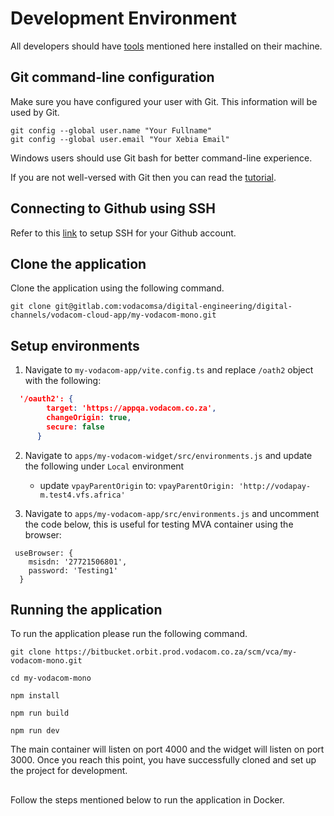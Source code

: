 # Development Environment

All developers should have [tools](./01-tools) mentioned here installed on their machine.

## Git command-line configuration

Make sure you have configured your user with Git. This information will be used by Git.

```
git config --global user.name "Your Fullname"
git config --global user.email "Your Xebia Email"
```

Windows users should use Git bash for better command-line experience.

If you are not well-versed with Git then you can read the [tutorial](https://github.com/shekhargulati/git-the-missing-tutorial).

## Connecting to Github using SSH

Refer to this [link](https://docs.github.com/en/free-pro-team@latest/github/authenticating-to-github/connecting-to-github-with-ssh) to setup SSH for your Github account.

## Clone the application

Clone the application using the following command.

```
git clone git@gitlab.com:vodacomsa/digital-engineering/digital-channels/vodacom-cloud-app/my-vodacom-mono.git
```

## Setup environments

1. Navigate to `my-vodacom-app/vite.config.ts` and replace `/oath2` object with the following:
   

```json
  '/oauth2': {
        target: 'https://appqa.vodacom.co.za',
        changeOrigin: true,
        secure: false
      }
```



2. Navigate to `apps/my-vodacom-widget/src/environments.js` and update the following under `Local` environment

   
   -  update `vpayParentOrigin`  to: `vpayParentOrigin: 'http://vodapay-m.test4.vfs.africa'`
  
     
3. Navigate to `apps/my-vodacom-app/src/environments.js` and uncomment the code below, this is useful for testing MVA container using the browser:


  ```
   useBrowser: {
      msisdn: '27721506801',
      password: 'Testing1'
    }
```
## Running the application

To run the application please run the following command.

```
git clone https://bitbucket.orbit.prod.vodacom.co.za/scm/vca/my-vodacom-mono.git

cd my-vodacom-mono

npm install

npm run build

npm run dev

```



The main container will listen on port 4000 and the widget will listen on port 3000. Once you reach this point, you have successfully cloned and set up the project for development.

##

Follow the steps mentioned below to run the application in Docker.
